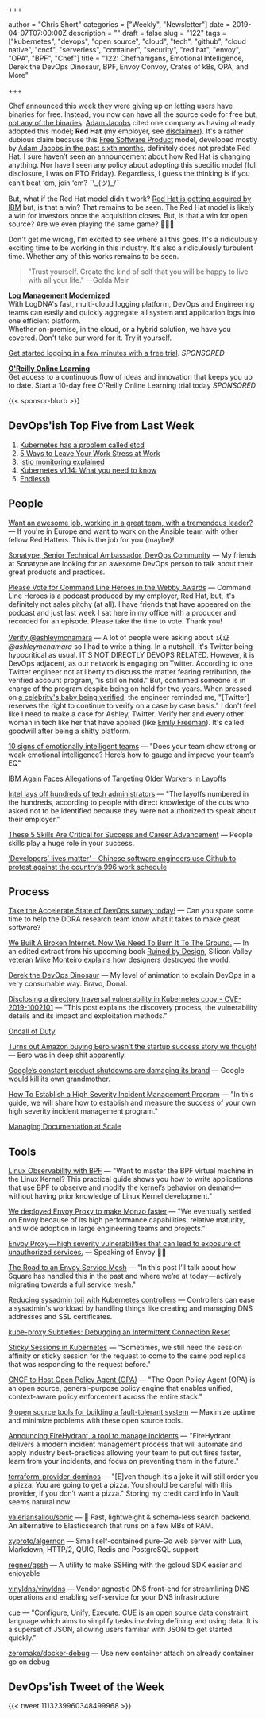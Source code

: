 +++

author = "Chris Short"
categories = ["Weekly", "Newsletter"]
date = 2019-04-07T07:00:00Z
description = ""
draft = false
slug = "122"
tags = ["kubernetes", "devops", "open source", "cloud", "tech", "github", "cloud native", "cncf", "serverless", "container", "security", "red hat", "envoy", "OPA", "BPF", "Chef"]
title = "122: Chefnanigans, Emotional Intelligence, Derek the DevOps Dinosaur, BPF, Envoy Convoy, Crates of k8s, OPA, and More"

+++

Chef announced this week they were giving up on letting users have binaries for free. Instead, you now can have all the source code for free but, [not any of the binaries](https://blog.chef.io/2019/04/02/chef-software-announces-the-enterprise-automation-stack/). [Adam Jacobs](https://medium.com/@adamhjk/goodbye-open-core-good-riddance-to-bad-rubbish-ae3355316494) cited one company as having already adopted this model; **Red Hat** (my employer, see [disclaimer](https://devopsish.com/terms/)). It's a rather dubious claim because this [Free Software Product](https://sfosc.org/business-models/free-software-product/) model, developed mostly by [Adam Jacobs in the past sixth months](https://github.com/sfosc/sfosc/graphs/contributors), definitely does not predate Red Hat. I sure haven’t seen an announcement about how Red Hat is changing anything. Nor have I seen any policy about adopting this specific model (full disclosure, I was on PTO Friday). Regardless, I guess the thinking is if you can’t beat ‘em, join ‘em? ¯\\\_(ツ)\_/¯

But, what if the Red Hat model didn't work? [Red Hat is getting acquired by IBM](https://investors.redhat.com/news-and-events/press-releases/2018/10-28-2018-184027500) but, is that a win? That remains to be seen. The Red Hat model is likely a win for investors once the acquisition closes. But, is that a win for open source? Are we even playing the same game? 🤔🤔🤔

Don't get me wrong, I'm excited to see where all this goes. It's a ridiculously exciting time to be working in this industry. It's also a ridiculously turbulent time. Whether any of this works remains to be seen.

> "Trust yourself. Create the kind of self that you will be happy to live with all your life." —Golda Meir

[**Log Management Modernized**](https://logdna.com/sign-up/?utm_medium=Syndication&utm_campaign=DevOpsish&utm_source=DevOpsish)  
With LogDNA's fast, multi-cloud logging platform, DevOps and Engineering teams can easily and quickly aggregate all system and application logs into one efficient platform.  
Whether on-premise, in the cloud, or a hybrid solution, we have you covered. Don't take our word for it. Try it yourself.

[Get started logging in a few minutes with a free trial](https://logdna.com/sign-up/?utm_medium=Syndication&utm_campaign=DevOpsish&utm_source=DevOpsish). *SPONSORED*

[**O'Reilly Online Learning**](https://www.oreilly.com/pub/cpc/202986)  
Get access to a continuous flow of ideas and innovation that keeps you up to date. Start a 10-day free O'Reilly Online Learning trial today *SPONSORED*

{{< sponsor-blurb >}}

## DevOps'ish Top Five from Last Week

1. [Kubernetes has a problem called etcd](https://www.reddit.com/r/kubernetes/comments/b6g90j/kubernetes_has_a_problem_called_etcd/)
1. [5 Ways to Leave Your Work Stress at Work](https://hbr.org/2019/03/5-ways-to-leave-your-work-stress-at-work)
1. [Istio monitoring explained](https://blog.giantswarm.io/Istio-monitoring-explained/)
1. [Kubernetes v1.14: What you need to know](https://developers.redhat.com/blog/2019/03/25/kubernetes-v1-14-what-you-need-to-know/)
1. [Endlessh](https://nullprogram.com/blog/2019/03/22/)

## People

[Want an awesome job, working in a great team, with a tremendous leader?](https://social.icims.com/viewjob/pt1553611085158445da) — If you're in Europe and want to work on the Ansible team with other fellow Red Hatters. This is the job for you (maybe)!

[Sonatype, Senior Technical Ambassador, DevOps Community](https://jobs.lever.co/sonatype/eb80a45e-dd73-4cc2-beae-58f2d4b937b2) — My friends at Sonatype are looking for an awesome DevOps person to talk about their great products and practices.

[Please Vote for Command Line Heroes in the Webby Awards](https://vote.webbyawards.com/PublicVoting/#/2019/podcasts/features/best-branded-podcast-or-segment) — Command Line Heroes is a podcast produced by my employer, Red Hat, but, it's definitely not sales pitchy (at all). I have friends that have appeared on the podcast and just last week I sat here in my office with a producer and recorded for an episode. Please take the time to vote. Thank you!

[Verify @ashleymcnamara](https://chrisshort.net/verify-ashleymcnamara/) — A lot of people were asking about *认证 @ashleymcnamara* so I had to write a thing. In a nutshell, it's Twitter being hypocritical as usual. IT'S NOT DIRECTLY DEVOPS RELATED. However, it is DevOps adjacent, as our network is engaging on Twitter. According to one Twitter engineer not at liberty to discuss the matter fearing retribution, the verified account program, "is still on hold." But, confirmed someone is in charge of the program despite being on hold for two years. When pressed on [a celebrity's baby being verified](https://slate.com/technology/2018/05/you-cant-get-verified-on-twitter-anymore-but-serena-williams-baby-can.html), the engineer reminded me, "[Twitter] reserves the right to continue to verify on a case by case basis." I don't feel like I need to make a case for Ashley, Twitter. Verify her and every other woman in tech like her that have applied (like [Emily Freeman](https://twitter.com/editingemily/)). It's called goodwill after being a shitty platform.

[10 signs of emotionally intelligent teams](https://enterprisersproject.com/article/2019/4/emotional-intelligence-teams-signs) — "Does your team show strong or weak emotional intelligence? Here’s how to gauge and improve your team’s EQ"

[IBM Again Faces Allegations of Targeting Older Workers in Layoffs](https://spectrum.ieee.org/view-from-the-valley/at-work/tech-careers/ibm-again-faces-allegations-of-targeting-older-workers)

[Intel lays off hundreds of tech administrators](https://www.oregonlive.com/silicon-forest/2019/03/intel-lays-off-hundreds-of-tech-administrators.html) — "The layoffs numbered in the hundreds, according to people with direct knowledge of the cuts who asked not to be identified because they were not authorized to speak about their employer."

[These 5 Skills Are Critical for Success and Career Advancement](https://www.entrepreneur.com/article/330080) — People skills play a huge role in your success.

[‘Developers’ lives matter’ – Chinese software engineers use Github to protest against the country’s 996 work schedule](https://www.scmp.com/tech/start-ups/article/3003691/developers-lives-matter-chinese-software-engineers-use-github)

## Process

[Take the Accelerate State of DevOps survey today!](https://google.qualtrics.com/jfe/form/SV_0v2VZMeA2Eha365?sp=5) — Can you spare some time to help the DORA research team know what it takes to make great software?

[We Built A Broken Internet. Now We Need To Burn It To The Ground.](https://www.buzzfeednews.com/article/mikemonteiro/we-built-a-broken-internet-now-we-need-to-burn-it) — In an edited extract from his upcoming book [Ruined by Design](https://devopsi.sh/46ec0), Silicon Valley veteran Mike Monteiro explains how designers destroyed the world.

[Derek the DevOps Dinosaur](https://medium.com/@springdo/derek-the-devops-dinosaur-f9ece02030ad) — My level of animation to explain DevOps in a very consumable way. Bravo, Donal.

[Disclosing a directory traversal vulnerability in Kubernetes copy - CVE-2019-1002101](https://www.twistlock.com/labs-blog/disclosing-directory-traversal-vulnerability-kubernetes-copy-cve-2019-1002101/) — "This post explains the discovery process, the vulnerability details and its impact and exploitation methods."

[Oncall of Duty](https://www.dorothyjung.com/oncall-game/)

[Turns out Amazon buying Eero wasn’t the startup success story we thought](https://www.theverge.com/2019/4/5/18297619/amazon-eero-price-fire-sale-mesh-wi-fi-buyout) — Eero was in deep shit apparently.

[Google’s constant product shutdowns are damaging its brand](https://arstechnica.com/gadgets/2019/04/googles-constant-product-shutdowns-are-damaging-its-brand/) — Google would kill its own grandmother.

[How To Establish a High Severity Incident Management Program](https://www.gremlin.com/community/tutorials/how-to-establish-a-high-severity-incident-management-program/) — "In this guide, we will share how to establish and measure the success of your own high severity incident management program."

[Managing Documentation at Scale](https://engineering.linkedin.com/blog/2019/04/managing-documentation-at-scale)

## Tools

[Linux Observability with BPF](https://learning.oreilly.com/library/view/linux-observability-with/9781492050193/) — "Want to master the BPF virtual machine in the Linux Kernel? This practical guide shows you how to write applications that use BPF to observe and modify the kernel’s behavior on demand—without having prior knowledge of Linux Kernel development."

[We deployed Envoy Proxy to make Monzo faster](https://monzo.com/blog/2019/04/03/deploying-envoy-proxy/) — "We eventually settled on Envoy because of its high performance capabilities, relative maturity, and wide adoption in large engineering teams and projects."

[Envoy Proxy — high severity vulnerabilities that can lead to exposure of unauthorized services.](https://medium.com/solo-io/envoy-proxy-high-severity-vulnerabilities-that-can-lead-to-exposure-of-unauthorized-services-e5af25b022de) — Speaking of Envoy 👀🚨

[The Road to an Envoy Service Mesh](https://medium.com/square-corner-blog/the-road-to-an-envoy-service-mesh-d1a51cbd31dd) — "In this post I’ll talk about how Square has handled this in the past and where we’re at today — actively migrating towards a full service mesh."

[Reducing sysadmin toil with Kubernetes controllers](https://opensource.com/article/19/3/reducing-sysadmin-toil-kubernetes-controllers) — Controllers can ease a sysadmin's workload by handling things like creating and managing DNS addresses and SSL certificates.

[kube-proxy Subtleties: Debugging an Intermittent Connection Reset](https://kubernetes.io/blog/2019/03/29/kube-proxy-subtleties-debugging-an-intermittent-connection-reset/)

[Sticky Sessions in Kubernetes](https://medium.com/@zhimin.wen/sticky-sessions-in-kubernetes-56eb0e8f257d) — "Sometimes, we still need the session affinity or sticky session for the request to come to the same pod replica that was responding to the request before."

[CNCF to Host Open Policy Agent (OPA)](https://www.cncf.io/blog/2018/03/29/cncf-to-host-open-policy-agent-opa/) — "The Open Policy Agent (OPA) is an open source, general-purpose policy engine that enables unified, context-aware policy enforcement across the entire stack."

[9 open source tools for building a fault-tolerant system](https://opensource.com/article/19/3/tools-fault-tolerant-system) — Maximize uptime and minimize problems with these open source tools.

[Announcing FireHydrant, a tool to manage incidents](https://www.firehydrant.io/blog/announcing-firehydrant-a-tool-to-manage-incidents/) — "FireHydrant delivers a modern incident management process that will automate and apply industry best-practices allowing your team to put out fires faster, learn from your incidents, and focus on preventing them in the future."

[terraform-provider-dominos](https://ndmckinley.github.io/terraform-provider-dominos/) — "[E]ven though it’s a joke it will still order you a pizza. You are going to get a pizza. You should be careful with this provider, if you don’t want a pizza." Storing my credit card info in Vault seems natural now.

[valeriansaliou/sonic](https://github.com/valeriansaliou/sonic) — 🦔 Fast, lightweight & schema-less search backend. An alternative to Elasticsearch that runs on a few MBs of RAM.

[xyproto/algernon](https://github.com/xyproto/algernon) — Small self-contained pure-Go web server with Lua, Markdown, HTTP/2, QUIC, Redis and PostgreSQL support

[regner/gssh](https://github.com/regner/gssh) — A utility to make SSHing with the gcloud SDK easier and enjoyable

[vinyldns/vinyldns](https://github.com/vinyldns/vinyldns) — Vendor agnostic DNS front-end for streamlining DNS operations and enabling self-service for your DNS infrastructure

[cue](https://cue.googlesource.com/cue) — "Configure, Unify, Execute. CUE is an open source data constraint language which aims to simplify tasks involving defining and using data. It is a superset of JSON, allowing users familiar with JSON to get started quickly."

[zeromake/docker-debug](https://github.com/zeromake/docker-debug) — Use new container attach on already container go on debug

## DevOps'ish Tweet of the Week

{{< tweet 1113239960348499968 >}}